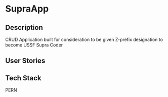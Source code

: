# SupraApp
## Description
CRUD Application built for consideration to be given Z-prefix designation to become USSF Supra Coder
## User Stories
## Tech Stack
PERN
